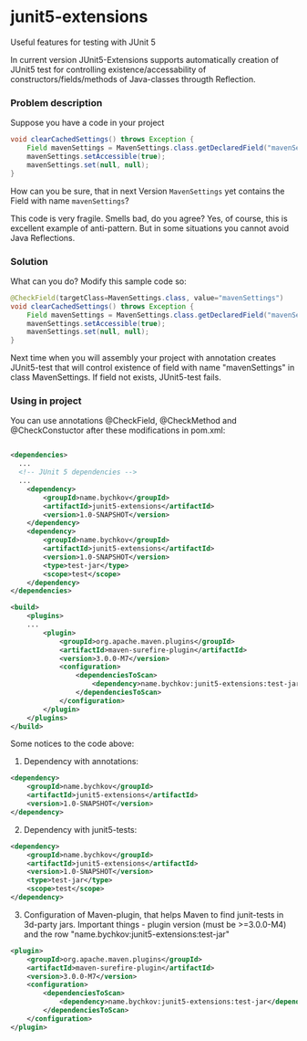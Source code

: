 # junit5-extensions
Useful features for testing with JUnit 5

In current version JUnit5-Extensions supports automatically creation of JUnit5 test for controlling existence/accessability of constructors/fields/methods of Java-classes througth Reflection.

### Problem description

Suppose you have a code in your project

```java
void clearCachedSettings() throws Exception {
    Field mavenSettings = MavenSettings.class.getDeclaredField("mavenSettings");
    mavenSettings.setAccessible(true);
    mavenSettings.set(null, null);
}
```

How can you be sure, that in next Version `MavenSettings` yet contains the Field with name `mavenSettings`?

This code is very fragile. Smells bad, do you agree? Yes, of course, this is excellent example of anti-pattern. But in some situations you cannot avoid Java Reflections.

### Solution

What can you do? Modify this sample code so:

```java
@CheckField(targetClass=MavenSettings.class, value="mavenSettings")
void clearCachedSettings() throws Exception {
    Field mavenSettings = MavenSettings.class.getDeclaredField("mavenSettings");
    mavenSettings.setAccessible(true);
    mavenSettings.set(null, null);
}
```

Next time when you will assembly your project with annotation creates JUnit5-test that will control existence of field with name "mavenSettings" in class MavenSettings. If field not exists, JUnit5-test fails.

### Using in project

You can use annotations @CheckField, @CheckMethod and @CheckConstuctor after these modifications in pom.xml:

```xml

<dependencies>
  ...
  <!-- JUnit 5 dependencies -->
  ...
	<dependency>
		<groupId>name.bychkov</groupId>
		<artifactId>junit5-extensions</artifactId>
		<version>1.0-SNAPSHOT</version>
	</dependency>
	<dependency>
		<groupId>name.bychkov</groupId>
		<artifactId>junit5-extensions</artifactId>
		<version>1.0-SNAPSHOT</version>
		<type>test-jar</type>
		<scope>test</scope>
	</dependency>
</dependencies>

<build>
	<plugins>
    ...
		<plugin>
			<groupId>org.apache.maven.plugins</groupId>
			<artifactId>maven-surefire-plugin</artifactId>
			<version>3.0.0-M7</version>
			<configuration>
				<dependenciesToScan>
					<dependency>name.bychkov:junit5-extensions:test-jar</dependency>
				</dependenciesToScan>
			</configuration>
		</plugin>
	</plugins>
</build>
```

Some notices to the code above:

1) Dependency with annotations:

```xml
<dependency>
	<groupId>name.bychkov</groupId>
	<artifactId>junit5-extensions</artifactId>
	<version>1.0-SNAPSHOT</version>
</dependency>
```

2) Dependency with junit5-tests:

```xml
<dependency>
	<groupId>name.bychkov</groupId>
	<artifactId>junit5-extensions</artifactId>
	<version>1.0-SNAPSHOT</version>
	<type>test-jar</type>
	<scope>test</scope>
</dependency>
```

3) Configuration of Maven-plugin, that helps Maven to find junit-tests in 3d-party jars. Important things - plugin version (must be >=3.0.0-M4) and the row "name.bychkov:junit5-extensions:test-jar"

```xml
<plugin>
	<groupId>org.apache.maven.plugins</groupId>
	<artifactId>maven-surefire-plugin</artifactId>
	<version>3.0.0-M7</version>
	<configuration>
		<dependenciesToScan>
			<dependency>name.bychkov:junit5-extensions:test-jar</dependency>
		</dependenciesToScan>
	</configuration>
</plugin>
```
